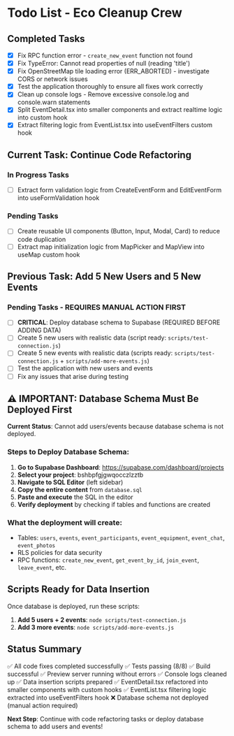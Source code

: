 # Todo List - Eco Cleanup Crew

## Completed Tasks
- [x] Fix RPC function error - `create_new_event` function not found
- [x] Fix TypeError: Cannot read properties of null (reading 'title')
- [x] Fix OpenStreetMap tile loading error (ERR_ABORTED) - investigate CORS or network issues
- [x] Test the application thoroughly to ensure all fixes work correctly
- [x] Clean up console logs - Remove excessive console.log and console.warn statements
- [x] Split EventDetail.tsx into smaller components and extract realtime logic into custom hook
- [x] Extract filtering logic from EventList.tsx into useEventFilters custom hook

## Current Task: Continue Code Refactoring

### In Progress Tasks
- [ ] Extract form validation logic from CreateEventForm and EditEventForm into useFormValidation hook

### Pending Tasks
- [ ] Create reusable UI components (Button, Input, Modal, Card) to reduce code duplication
- [ ] Extract map initialization logic from MapPicker and MapView into useMap custom hook

## Previous Task: Add 5 New Users and 5 New Events

### Pending Tasks - REQUIRES MANUAL ACTION FIRST
- [ ] **CRITICAL**: Deploy database schema to Supabase (REQUIRED BEFORE ADDING DATA)
- [ ] Create 5 new users with realistic data (script ready: `scripts/test-connection.js`)
- [ ] Create 5 new events with realistic data (scripts ready: `scripts/test-connection.js` + `scripts/add-more-events.js`)
- [ ] Test the application with new users and events
- [ ] Fix any issues that arise during testing

## ⚠️ IMPORTANT: Database Schema Must Be Deployed First

**Current Status**: Cannot add users/events because database schema is not deployed.

### Steps to Deploy Database Schema:

1. **Go to Supabase Dashboard**: https://supabase.com/dashboard/projects
2. **Select your project**: bshbpfgjgwqocczlzztb
3. **Navigate to SQL Editor** (left sidebar)
4. **Copy the entire content** from `database.sql`
5. **Paste and execute** the SQL in the editor
6. **Verify deployment** by checking if tables and functions are created

### What the deployment will create:
- Tables: `users`, `events`, `event_participants`, `event_equipment`, `event_chat`, `event_photos`
- RLS policies for data security
- RPC functions: `create_new_event`, `get_event_by_id`, `join_event`, `leave_event`, etc.

## Scripts Ready for Data Insertion

Once database is deployed, run these scripts:

1. **Add 5 users + 2 events**: `node scripts/test-connection.js`
2. **Add 3 more events**: `node scripts/add-more-events.js`

## Status Summary
✅ All code fixes completed successfully
✅ Tests passing (8/8)
✅ Build successful
✅ Preview server running without errors
✅ Console logs cleaned up
✅ Data insertion scripts prepared
✅ EventDetail.tsx refactored into smaller components with custom hooks
✅ EventList.tsx filtering logic extracted into useEventFilters hook
❌ Database schema not deployed (manual action required)

**Next Step**: Continue with code refactoring tasks or deploy database schema to add users and events!